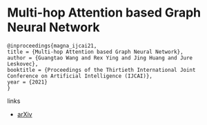 # Multi-hop Attention based Graph Neural Network

```
@inproceedings{magna_ijcai21,
title = {Multi-hop Attention based Graph Neural Network},
author = {Guangtao Wang and Rex Ying and Jing Huang and Jure Leskovec},
booktitle = {Proceedings of the Thirtieth International Joint Conference on Artificial Intelligence (IJCAI)},
year = {2021}
}
```

links
- [arXiv](https://arxiv.org/abs/2009.14332)
